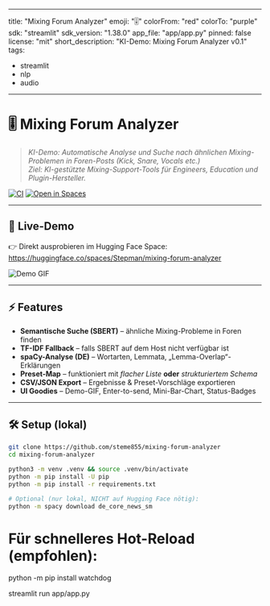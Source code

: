 
---
title: "Mixing Forum Analyzer"
emoji: "🎚"
colorFrom: "red"
colorTo: "purple"
sdk: "streamlit"
sdk_version: "1.38.0"
app_file: "app/app.py"
pinned: false
license: "mit"
short_description: "KI-Demo: Mixing Forum Analyzer v0.1"
tags:
  - streamlit
  - nlp
  - audio
---

# 🎚 Mixing Forum Analyzer

> *KI-Demo: Automatische Analyse und Suche nach ähnlichen Mixing-Problemen in Foren-Posts (Kick, Snare, Vocals etc.)*  
> *Ziel: KI-gestützte Mixing-Support-Tools für Engineers, Education und Plugin-Hersteller.*

[![CI](https://github.com/steme855/mixing-forum-analyzer/actions/workflows/ci.yml/badge.svg)](https://github.com/steme855/mixing-forum-analyzer/actions)
[![Open in Spaces](https://img.shields.io/badge/%F0%9F%A4%97%20Hugging%20Face-Open%20Space-blue)](https://huggingface.co/spaces/Stepman/mixing-forum-analyzer)

---

## 🚀 Live-Demo

👉 Direkt ausprobieren im Hugging Face Space:  
https://huggingface.co/spaces/Stepman/mixing-forum-analyzer

![Demo GIF](app/assets/demo.gif)

---

## ⚡ Features

- **Semantische Suche (SBERT)** – ähnliche Mixing-Probleme in Foren finden  
- **TF-IDF Fallback** – falls SBERT auf dem Host nicht verfügbar ist  
- **spaCy-Analyse (DE)** – Wortarten, Lemmata, „Lemma-Overlap“-Erklärungen  
- **Preset-Map** – funktioniert mit *flacher Liste* **oder** *strukturiertem Schema*  
- **CSV/JSON Export** – Ergebnisse & Preset-Vorschläge exportieren  
- **UI Goodies** – Demo-GIF, Enter-to-send, Mini-Bar-Chart, Status-Badges

---

## 🛠 Setup (lokal)

```bash
git clone https://github.com/steme855/mixing-forum-analyzer
cd mixing-forum-analyzer

python3 -m venv .venv && source .venv/bin/activate
python -m pip install -U pip
python -m pip install -r requirements.txt

# Optional (nur lokal, NICHT auf Hugging Face nötig):
python -m spacy download de_core_news_sm
```
# Für schnelleres Hot-Reload (empfohlen):
python -m pip install watchdog

streamlit run app/app.py
